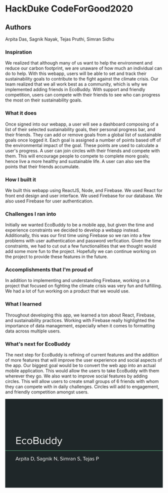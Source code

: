 # HackDuke CodeForGood2020
## Authors
Arpita Das, Sagnik Nayak, Tejas Pruthi, Simran Sidhu

### Inspiration
We realized that although many of us want to help the environment and reduce our carbon footprint, we are unaware of how much an individual can do to help. With this webapp, users will be able to set and track their sustainability goals to contribute to the fight against the climate crisis. Our team realized that we all work best as a community, which is why we implemented adding friends in EcoBuddy. With support and friendly competition, users can compete with their friends to see who can progress the most on their sustainability goals.

### What it does
Once signed into our webapp, a user will see a dashboard composing of a list of their selected sustainability goals, their personal progress bar, and their friends. They can add or remove goals from a global list of sustainable goals once logged it. Each goal is assigned a number of points based off of the environmental impact of the goal. These points are used to calculate a user's progress. A user can join circles with their friends and compete with them. This will encourage people to compete to complete more goals; hence live a more healthy and sustainable life. A user can also see the points that their friends accumulate.

### How I built it
We built this webapp using ReactJS, Node, and Firebase. We used React for front end design and user interface. We used Firebase for our database. We also used Firebase for user authentication.

### Challenges I ran into
Initially we wanted EcoBuddy to be a mobile app, but given the time and experience constraints we decided to develop a webapp instead. Additionally, this was our first time using Firebase so we ran into a few problems with user authentication and password verfication. Given the time constraints, we had to cut out a few functionalities that we thought would add some more fun to the project. Hopefully we can continue working on the project to provide these features in the future.

### Accomplishments that I'm proud of
In addition to implementing and understanding Firebase, working on a project that focused on fighting the climate crisis was very fun and fulfilling. We had a lot of fun working on a product that we would use.

### What I learned
Throughout developing this app, we learned a ton about React, Firebase, and sustainability practices. Working with Firebase really highlighted the importance of data management, especially when it comes to formatting data across multiple users.

### What's next for EcoBuddy
The next step for EcoBuddy is refining of current features and the addition of more features that will improve the user experience and social aspects of the app. Our biggest goal would be to convert the web app into an actual mobile application. This would allow the users to take EcoBuddy with them wherever they go. We also want to improve social features by adding circles. This will allow users to create small groups of 6 friends with whom they can compete with in daily challenges. Circles will add to engagement, and friendly competition amongst users.

![Image of EcoBuddy](https://github.com/iSagnik/EnergyBuddy/blob/main/EcoBuddy.JPG)
